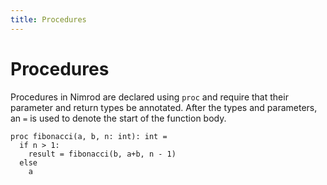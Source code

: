 ```yaml
---
title: Procedures
---
```

# Procedures

Procedures in Nimrod are declared using `proc` and require that their parameter and return types be annotated. After the types and parameters, an `=` is used to denote the start of the function body.

``` nimrod
proc fibonacci(a, b, n: int): int =
  if n > 1:
    result = fibonacci(b, a+b, n - 1)
  else
    a
```